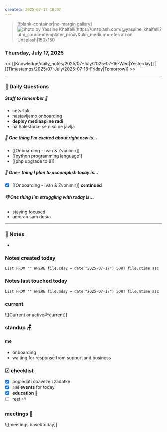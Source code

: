 ```yaml
---
created: 2025-07-17 10:07
---
```


> [!blank-container|no-margin gallery] 
>![photo by Yassine Khalfalli(https://unsplash.com/@yassine_khalfalli?utm_source=templater_proxy&utm_medium=referral) on Unsplash|150x150](https://images.unsplash.com/photo-1627330182535-7ad3dd6a15e3?crop=entropy&cs=srgb&fm=jpg&ixid=M3w2NDU1OTF8MHwxfHJhbmRvbXx8fHx8fHx8fDE3NTI3Mzk2NDV8&ixlib=rb-4.1.0&q=85)
>

### Thursday, July 17, 2025

<< [[Knowledge/daily_notes/2025/07-July/2025-07-16-Wed|Yesterday]] | [[Timestamps/2025/07-July/2025-07-18-Friday|Tomorrow]] >>

___
### 📅 Daily Questions

##### Stuff to remember 📝
- cetvrtak
- nastavljamo onboarding
- **deploy mediaapi ne radi**
- na Salesforce se niko ne javlja

##### 🙌 **One thing I'm excited about right now is...**
- [[Onboarding - Ivan & Zvonimir]]
- [[python programming language]]
- [[php upgrade to 8]]

##### 🚀 **One+ thing I plan to accomplish today is...**
- [x] [[Onboarding - Ivan & Zvonimir]] **continued**

##### 👎 **One thing I'm struggling with today is...**
- staying focused
- umoran sam dosta

---
### 📝 Notes
- 

### Notes created today
```dataview
List FROM "" WHERE file.cday = date("2025-07-17") SORT file.ctime asc
```

### Notes last touched today
```dataview
List FROM "" WHERE file.mday = date("2025-07-17") SORT file.mtime asc
`````
### **current**
![[Current or active#^current]]

### **standup** 🪑

#### me 
- onboarding
- waiting for response from support and business

### ☑ checklist
- [x] pogledati  obaveze i zadatke
- [x] `add` **events** for today
- [x] **education 🎒**
- [ ] rest ⛅ 

### meetings 🤝

![[meetings.base#today]]
